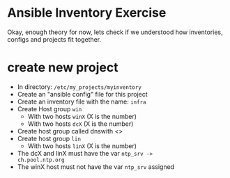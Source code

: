 


# Ansible Inventory Exercise
Okay, enough theory for now, lets check if we understood how inventories, configs and projects fit together.

# create new project
* In directory: <code>/etc/my_projects/myinventory</code>
* Create an "ansible config" file for this project
* Create an inventory file with the name: <code>infra</code>
* Create Host group <code>win</code>
	* With two hosts <code>winX</code> (X is the number)
	* With two hosts <code>dcX</code> (X is the number)
* Create host group called </code> dnswith <>
* Create host group <code>lin</code>
	* With two hosts <code>linX</code> (X is the number)
* The dcX and linX must have the var <code>ntp_srv -> ch.pool.ntp.org</code>
* The winX host must not have the var <code>ntp_srv</code> assigned

<!--stackedit_data:
eyJoaXN0b3J5IjpbNzI2MzAyNzQ3XX0=
-->
